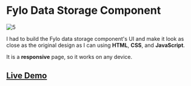 # Fylo Data Storage Component

![5](https://user-images.githubusercontent.com/29714385/94536323-4fd39080-024b-11eb-94e0-f42686b9fb5b.jpg)

I had to build the Fylo data storage component's UI and make it look as close as the original design as I can using **HTML**, **CSS**, and **JavaScript**.

It is a **responsive** page, so it works on any device. 

## [Live Demo](https://adechan.github.io/Frontend-Mentor-Challenges/Fylo-Data-Storage-Component/)
